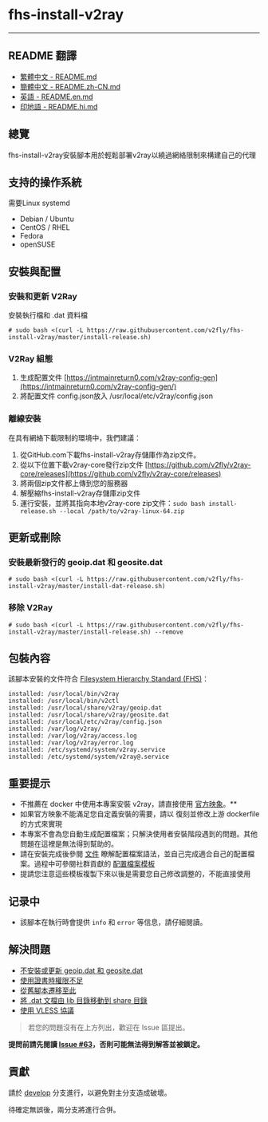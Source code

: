 # fhs-install-v2ray
---
## README 翻譯
- [繁體中文 - README.md](README.md)
- [簡體中文 - README.zh-CN.md](README.zh-CN.md)
- [英語 - README.en.md](README.en.md)
- [印地語 - README.hi.md](README.hi.md)

## 總覽
fhs-install-v2ray安裝腳本用於輕鬆部署v2ray以繞過網絡限制來構建自己的代理

## 支持的操作系統
需要Linux systemd
- Debian / Ubuntu
- CentOS / RHEL
- Fedora
- openSUSE 

## 安裝與配置

### 安裝和更新 V2Ray
安裝執行檔和 .dat 資料檔
```
# sudo bash <(curl -L https://raw.githubusercontent.com/v2fly/fhs-install-v2ray/master/install-release.sh)
```

### V2Ray 組態
1. 生成配置文件 [https://intmainreturn0.com/v2ray-config-gen](https://intmainreturn0.com/v2ray-config-gen/)
2. 將配置文件 config.json放入 /usr/local/etc/v2ray/config.json

### 離線安裝
在具有網絡下載限制的環境中，我們建議：
1. 從GitHub.com下載fhs-install-v2ray存儲庫作為zip文件。
2. 從以下位置下載v2ray-core發行zip文件  [https://github.com/v2fly/v2ray-core/releases](https://github.com/v2fly/v2ray-core/releases)
3. 將兩個zip文件都上傳到您的服務器
4. 解壓縮fhs-install-v2ray存儲庫zip文件
5. 運行安裝，並將其指向本地v2ray-core zip文件：```sudo bash install-release.sh --local /path/to/v2ray-linux-64.zip```

## 更新或刪除
### 安裝最新發行的 geoip.dat 和 geosite.dat
```
# sudo bash <(curl -L https://raw.githubusercontent.com/v2fly/fhs-install-v2ray/master/install-dat-release.sh)
```

### 移除 V2Ray
```
# sudo bash <(curl -L https://raw.githubusercontent.com/v2fly/fhs-install-v2ray/master/install-release.sh) --remove
```

## 包裝內容
該腳本安裝的文件符合 [Filesystem Hierarchy Standard (FHS)](https://en.wikipedia.org/wiki/Filesystem_Hierarchy_Standard)：

```
installed: /usr/local/bin/v2ray
installed: /usr/local/bin/v2ctl
installed: /usr/local/share/v2ray/geoip.dat
installed: /usr/local/share/v2ray/geosite.dat
installed: /usr/local/etc/v2ray/config.json
installed: /var/log/v2ray/
installed: /var/log/v2ray/access.log
installed: /var/log/v2ray/error.log
installed: /etc/systemd/system/v2ray.service
installed: /etc/systemd/system/v2ray@.service
```

## 重要提示
- 不推薦在 docker 中使用本專案安裝 v2ray，請直接使用  [官方映象](https://github.com/v2fly/docker)。**  
- 如果官方映象不能滿足您自定義安裝的需要，請以 復刻並修改上游 dockerfile 的方式來實現 
- 本專案不會為您自動生成配置檔案；只解決使用者安裝階段遇到的問題。其他問題在這裡是無法得到幫助的。  
- 請在安裝完成後參閱 [文件](https://www.v2fly.org/) 瞭解配置檔案語法，並自己完成適合自己的配置檔案。過程中可參閱社群貢獻的 [配置檔案模板](https://github.com/v2fly/v2ray-examples)  
- 提請您注意這些模板複製下來以後是需要您自己修改調整的，不能直接使用

## 记录中
* 該腳本在執行時會提供 `info` 和 `error` 等信息，請仔細閱讀。

## 解決問題
* [不安裝或更新 geoip.dat 和 geosite.dat](https://github.com/v2fly/fhs-install-v2ray/wiki/Do-not-install-or-update-geoip.dat-and-geosite.dat)
* [使用證書時權限不足](https://github.com/v2fly/fhs-install-v2ray/wiki/Insufficient-permissions-when-using-certificates)
* [從舊腳本遷移至此](https://github.com/v2fly/fhs-install-v2ray/wiki/Migrate-from-the-old-script-to-this)
* [將 .dat 文檔由 lib 目錄移動到 share 目錄](https://github.com/v2fly/fhs-install-v2ray/wiki/Move-.dat-files-from-lib-directory-to-share-directory)
* [使用 VLESS 協議](https://github.com/v2fly/fhs-install-v2ray/wiki/To-use-the-VLESS-protocol)

> 若您的問題沒有在上方列出，歡迎在 Issue 區提出。

**提問前請先閱讀 [Issue #63](https://github.com/v2fly/fhs-install-v2ray/issues/63)，否則可能無法得到解答並被鎖定。**

## 貢獻

請於 [develop](https://github.com/v2fly/fhs-install-v2ray/tree/develop)  分支進行，以避免對主分支造成破壞。

待確定無誤後，兩分支將進行合併。
